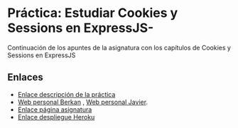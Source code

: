 # **Práctica: Estudiar Cookies y Sessions en ExpressJS-**

Continuación de los apuntes de la asignatura con los capítulos de Cookies y Sessions en ExpressJS

## Enlaces

* [Enlace descripción de la práctica](https://casianorodriguezleon.gitbooks.io/ull-esit-1617/content/practicas/practicaoop.html)
* [Web personal Berkan](https://berkanrhdz.github.io) , [Web personal Javier](https://javiergonher.github.io/).
* [Enlace página asignatura](https://campusvirtual.ull.es/1617/course/view.php?id=1136)
* [Enlace despliegue Heroku](https://practica-oop-berkanjavier.herokuapp.com/)
